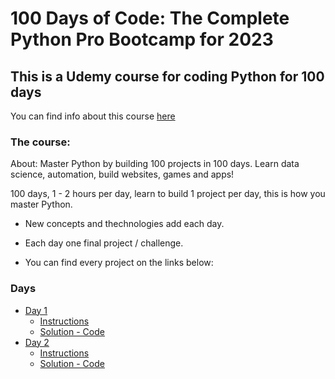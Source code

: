 # 100 Days of Code: The Complete Python Pro Bootcamp for 2023

## This is a Udemy course for coding Python for 100 days
You can find info about this course [here](https://www.udemy.com/share/103IHM3@y3v-NJ7mo-v3hzYNI1Nsb1ou5eWbgkq_b6zznCAk_Xpwf9sndCbaaARZgrZWS59asA==/)

### The course:

About: Master Python by building 100 projects in 100 days. Learn data science, automation, build websites, games and apps!  
  
100 days, 1 - 2 hours per day, learn to build 1 project per day, this is how you master Python.

* New concepts and thechnologies add each day.

* Each day one final project / challenge.

* You can find every project on the links below:

### Days

* [Day 1](./day_1/)
    * [Instructions](./day_1/instructions.md)
    * [Solution - Code](./day_1/main.py)
* [Day 2](./day_2/)
    * [Instructions](./day_2/instructions.md)
    * [Solution - Code](./day_2/main.py)
